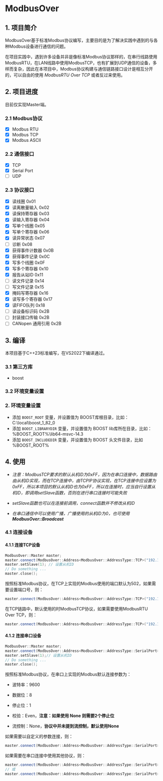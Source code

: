 # ModbusOver

## 1. 项目简介

​	ModbusOver基于标准Modbus协议编写，主要目的是为了解决实践中遇到的与各种Modbus设备进行通信的问题。

​	在项目实践中，遇到许多设备并非是像标准Modbus协议那样的，在串行线路使用ModbusRTU，在LAN线路中使用ModbusTCP，也有扩展到UDP通信的设备，多样而复杂，因此在本项目中，Modbus协议构建与通信链路接口设计是相互分开的，可以自由的使用 *ModbusRTU Over TCP* 或者反过来使用。

## 2. 项目进度

目前仅实现Master端。

### 2.1 Modbus协议

- [x] Modbus RTU
- [x] Modbus TCP
- [x] Modbus ASCII

### 2.2 通信接口

- [x] TCP
- [x] Serial Port
- [ ] UDP

### 2.3 协议接口

- [x] 读线圈 0x01
- [x] 读离散量输入 0x02
- [x] 读保持寄存器 0x03
- [x] 读输入寄存器 0x04
- [x] 写单个线圈 0x05
- [x] 写单个寄存器 0x06
- [x] 读异常状态 0x07
- [ ] 诊断 0x08
- [x] 获得事件计数器 0x0B
- [x] 获得事件记录 0x0C
- [x] 写多个线圈 0x0F
- [x] 写多个寄存器 0x10
- [x] 报告从站ID 0x11
- [ ] 读文件记录 0x14
- [ ] 写文件记录 0x15
- [x] 掩码写寄存器 0x16
- [x] 读写多个寄存器 0x17
- [x] 读FIFO队列 0x18
- [ ] 读设备标识码 0x2B
- [ ] 封装接口传输 0x2B
- [ ] CANopen 通用引用 0x2B

## 3. 编译

本项目基于C++23标准编写，在VS2022下编译通过。

### 3.1 第三方库

* boost

### 3.2 环境变量设置

### 2. 环境变量设置

* 添加 ```BOOST_ROOT``` 变量，并设置值为 BOOST库根目录，比如：C:\local\boost_1_82_0
* 添加 ```BOOST_LIBRARYDIR``` 变量，并设置值为 BOOST lib库所在目录，比如：%BOOST_ROOT%\lib64-msvc-14.3
* 添加 ```BOOST_INCLUDEDIR``` 变量，并设置值为 BOOST 头文件目录，比如 %BOOST_ROOT%

## 4. 使用

* *注意：ModbusTCP要求的默认从机ID为0xFF，因为在串口连接中，数据路由由从机ID实现，而在TCP连接中，由TCPIP协议实现，在TCP连接中应设置为0xFF，所以本项目的默认从机ID也为0xFF，所以在连接时，应当自行设置从机ID，即调用setSlave函数，否则在进行串口连接时可能失败*

* *setSlave函数也可以在连接前调用，connect函数并不修改从机ID*

* *在串口通信中可以使用广播，广播使用的从机ID为0，也可使用**ModbusOver::Broadcast***

### 4.1 连接设备

#### 4.1.1 连接TCP设备

``` cpp
ModbusOver::Master master;
master.connect(ModbusOver::Address<ModbusOver::AddressType::TCP>("192.168.1.150"));
master.setSlave(1); // 设置从机ID
// Do something ...
master.close();
```

按照标准Modbus协议，在TCP上实现的Modbus使用的端口默认为502，如果需要设置端口号，则：

```cpp
master.connect(ModbusOver::Address<ModbusOver::AddressType::TCP>("192.168.1.150", 5000));
```

在TCP链路中，默认使用的时ModbusTCP协议，如果需要使用ModbusRTU Over TCP，则：

```cpp
master.connect(ModbusOver::Address<ModbusOver::AddressType::TCP>("192.168.1.150", 5000, ModbusOver::ModbusProtocol::ModbusRTU));
```

#### 4.1.2 连接串口设备

```cpp
ModbusOver::Master master;
master.connect(ModbusOver::Address<ModbusOver::AddressType::SerialPort>("COM5"));
master.setSlave(1);// 设置从机ID
// Do something ...
master.close();
```

按照标准Modbus协议，在串口上实现的Modbus默认连接参数为：

* 波特率：9600
* 数据位：8
* 停止位：1
* 校验：Even，**注意：如果使用 None 则需要2个停止位**

* 流控制：None，**协议中并未提到流控制，默认使用None**

如果需要以自定义的参数连接，则：

```cpp
master.connect(ModbusOver::Address<ModbusOver::AddressType::SerialPort>("COM5", 9600, ModbusOver::DataBits::Data8, ModbusOver::FlowControl::None, ModbusOver::Parity::Even, ModbusOver::StopBits::One));
```

如果需要在串口连接中使用其他协议，则：

```cpp
master.connect(ModbusOver::Address<ModbusOver::AddressType::SerialPort>("COM5", ModbusOver::ModbusProtocol::ModbusRTU);
// 或
master.connect(ModbusOver::Address<ModbusOver::AddressType::SerialPort>("COM5", 9600, ModbusOver::DataBits::Data8, ModbusOver::FlowControl::None, ModbusOver::Parity::Even, ModbusOver::StopBits::One, ModbusOver::ModbusProtocol::ModbusRTU));
```

